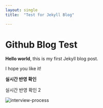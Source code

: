 ```yaml
---
layout: single
title:  "Test for Jekyll Blog"

---
```


# Github Blog Test

**Hello world**, this is my first Jekyll blog post.

I hope you like it!

**실시간 반영 확인**

실시간 반영 확인 2





![interview-process](../images/2023-02-28-test/interview-process.jpg)
